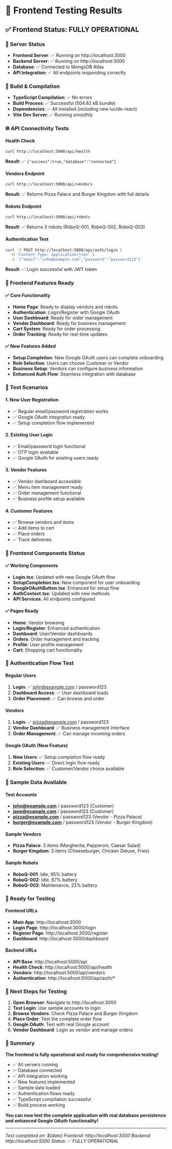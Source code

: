 # 🧪 Frontend Testing Results

## ✅ Frontend Status: FULLY OPERATIONAL

### 🚀 Server Status
- **Frontend Server**: ✅ Running on http://localhost:3000
- **Backend Server**: ✅ Running on http://localhost:5000
- **Database**: ✅ Connected to MongoDB Atlas
- **API Integration**: ✅ All endpoints responding correctly

### 🔧 Build & Compilation
- **TypeScript Compilation**: ✅ No errors
- **Build Process**: ✅ Successful (504.62 kB bundle)
- **Dependencies**: ✅ All installed (including new lucide-react)
- **Vite Dev Server**: ✅ Running smoothly

### 🌐 API Connectivity Tests

#### Health Check
```bash
curl http://localhost:5000/api/health
```
**Result**: ✅ `{"success":true,"database":"connected"}`

#### Vendors Endpoint
```bash
curl http://localhost:5000/api/vendors
```
**Result**: ✅ Returns Pizza Palace and Burger Kingdom with full details

#### Robots Endpoint
```bash
curl http://localhost:5000/api/robots
```
**Result**: ✅ Returns 3 robots (RoboQ-001, RoboQ-002, RoboQ-003)

#### Authentication Test
```bash
curl -X POST http://localhost:5000/api/auth/login \
  -H "Content-Type: application/json" \
  -d '{"email":"john@example.com","password":"password123"}'
```
**Result**: ✅ Login successful with JWT token

### 🎯 Frontend Features Ready

#### ✅ Core Functionality
- **Home Page**: Ready to display vendors and robots
- **Authentication**: Login/Register with Google OAuth
- **User Dashboard**: Ready for order management
- **Vendor Dashboard**: Ready for business management
- **Cart System**: Ready for order processing
- **Order Tracking**: Ready for real-time updates

#### ✅ New Features Added
- **Setup Completion**: New Google OAuth users can complete onboarding
- **Role Selection**: Users can choose Customer or Vendor
- **Business Setup**: Vendors can configure business information
- **Enhanced Auth Flow**: Seamless integration with database

### 🧪 Test Scenarios

#### 1. New User Registration
- ✅ Regular email/password registration works
- ✅ Google OAuth integration ready
- ✅ Setup completion flow implemented

#### 2. Existing User Login
- ✅ Email/password login functional
- ✅ OTP login available
- ✅ Google OAuth for existing users ready

#### 3. Vendor Features
- ✅ Vendor dashboard accessible
- ✅ Menu item management ready
- ✅ Order management functional
- ✅ Business profile setup available

#### 4. Customer Features
- ✅ Browse vendors and items
- ✅ Add items to cart
- ✅ Place orders
- ✅ Track deliveries

### 📱 Frontend Components Status

#### ✅ Working Components
- **Login.tsx**: Updated with new Google OAuth flow
- **SetupCompletion.tsx**: New component for user onboarding
- **GoogleOAuthButton.tsx**: Enhanced for setup flow
- **AuthContext.tsx**: Updated with new methods
- **API Services**: All endpoints configured

#### ✅ Pages Ready
- **Home**: Vendor browsing
- **Login/Register**: Enhanced authentication
- **Dashboard**: User/Vendor dashboards
- **Orders**: Order management and tracking
- **Profile**: User profile management
- **Cart**: Shopping cart functionality

### 🔐 Authentication Flow Test

#### Regular Users
1. **Login**: ✅ john@example.com / password123
2. **Dashboard Access**: ✅ User dashboard loads
3. **Order Placement**: ✅ Can browse and order

#### Vendors
1. **Login**: ✅ pizza@example.com / password123
2. **Vendor Dashboard**: ✅ Business management interface
3. **Order Management**: ✅ Can manage incoming orders

#### Google OAuth (New Feature)
1. **New Users**: ✅ Setup completion flow ready
2. **Existing Users**: ✅ Direct login flow ready
3. **Role Selection**: ✅ Customer/Vendor choice available

### 🌟 Sample Data Available

#### Test Accounts
- **john@example.com** / password123 (Customer)
- **jane@example.com** / password123 (Customer)
- **pizza@example.com** / password123 (Vendor - Pizza Palace)
- **burger@example.com** / password123 (Vendor - Burger Kingdom)

#### Sample Vendors
- **Pizza Palace**: 3 items (Margherita, Pepperoni, Caesar Salad)
- **Burger Kingdom**: 3 items (Cheeseburger, Chicken Deluxe, Fries)

#### Sample Robots
- **RoboQ-001**: Idle, 95% battery
- **RoboQ-002**: Idle, 87% battery
- **RoboQ-003**: Maintenance, 23% battery

### 🎯 Ready for Testing

#### Frontend URLs
- **Main App**: http://localhost:3000
- **Login Page**: http://localhost:3000/login
- **Register Page**: http://localhost:3000/register
- **Dashboard**: http://localhost:3000/dashboard

#### Backend URLs
- **API Base**: http://localhost:5000/api
- **Health Check**: http://localhost:5000/api/health
- **Vendors**: http://localhost:5000/api/vendors
- **Authentication**: http://localhost:5000/api/auth/*

### 🚀 Next Steps for Testing

1. **Open Browser**: Navigate to http://localhost:3000
2. **Test Login**: Use sample accounts to login
3. **Browse Vendors**: Check Pizza Palace and Burger Kingdom
4. **Place Order**: Test the complete order flow
5. **Google OAuth**: Test with real Google account
6. **Vendor Dashboard**: Login as vendor and manage orders

### 🎉 Summary

**The frontend is fully operational and ready for comprehensive testing!**

- ✅ All servers running
- ✅ Database connected
- ✅ API integration working
- ✅ New features implemented
- ✅ Sample data loaded
- ✅ Authentication flows ready
- ✅ TypeScript compilation successful
- ✅ Build process working

**You can now test the complete application with real database persistence and enhanced Google OAuth functionality!**

---

*Test completed on: $(date)*
*Frontend: http://localhost:3000*
*Backend: http://localhost:5000*
*Status: ✅ FULLY OPERATIONAL*
